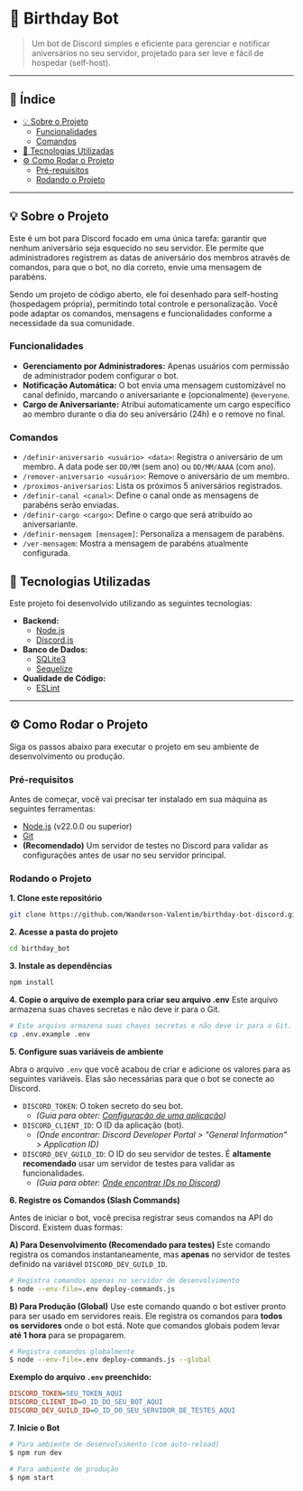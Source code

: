 # 🎂 Birthday Bot

> Um bot de Discord simples e eficiente para gerenciar e notificar aniversários no seu servidor, projetado para ser leve e fácil de hospedar (self-host).

-----

## 📖 Índice

  * [💡 Sobre o Projeto](#-sobre-o-projeto)
    * [Funcionalidades]()
    * [Comandos]()
  * [🚀 Tecnologias Utilizadas](#-tecnologias-utilizadas)
  * [⚙️ Como Rodar o Projeto](#%EF%B8%8F-como-rodar-o-projeto)
    * [Pré-requisitos]()
    * [Rodando o Projeto]()
  <!-- * [📝 Licença](#-licença) -->

-----

## 💡 Sobre o Projeto

Este é um bot para Discord focado em uma única tarefa: garantir que nenhum aniversário seja esquecido no seu servidor. Ele permite que administradores registrem as datas de aniversário dos membros através de comandos, para que o bot, no dia correto, envie uma mensagem de parabéns.

Sendo um projeto de código aberto, ele foi desenhado para self-hosting (hospedagem própria), permitindo total controle e personalização. Você pode adaptar os comandos, mensagens e funcionalidades conforme a necessidade da sua comunidade.

### Funcionalidades

* **Gerenciamento por Administradores:** Apenas usuários com permissão de administrador podem configurar o bot.
* **Notificação Automática:** O bot envia uma mensagem customizável no canal definido, marcando o aniversariante e (opcionalmente) `@everyone`.
* **Cargo de Aniversariante:** Atribui automaticamente um cargo específico ao membro durante o dia do seu aniversário (24h) e o remove no final.

### Comandos

* `/definir-aniversario <usuário> <data>`: Registra o aniversário de um membro. A data pode ser `DD/MM` (sem ano) ou `DD/MM/AAAA` (com ano).
* `/remover-aniversario <usuário>`: Remove o aniversário de um membro.
* `/proximos-aniversarios`: Lista os próximos 5 aniversários registrados.
* `/definir-canal <canal>`: Define o canal onde as mensagens de parabéns serão enviadas.
* `/definir-cargo <cargo>`: Define o cargo que será atribuído ao aniversariante.
* `/definir-mensagem [mensagem]`: Personaliza a mensagem de parabéns.
* `/ver-mensagem`: Mostra a mensagem de parabéns atualmente configurada.

## 🚀 Tecnologias Utilizadas

Este projeto foi desenvolvido utilizando as seguintes tecnologias:

  * **Backend:**
      * [Node.js](https://nodejs.org/en)
      * [Discord.js](https://discord.js.org/)
  * **Banco de Dados:**
      * [SQLite3](https://www.sqlite.org/index.html)
      * [Sequelize](https://sequelize.org/)
  * **Qualidade de Código:**
      * [ESLint](https://eslint.org/)

-----

## ⚙️ Como Rodar o Projeto

Siga os passos abaixo para executar o projeto em seu ambiente de desenvolvimento ou produção.

### **Pré-requisitos**

Antes de começar, você vai precisar ter instalado em sua máquina as seguintes ferramentas:

  * [Node.js](https://nodejs.org/en) (v22.0.0 ou superior)
  * [Git](https://git-scm.com)
  * **(Recomendado)** Um servidor de testes no Discord para validar as configurações antes de usar no seu servidor principal.

### **Rodando o Projeto**

**1. Clone este repositório**
```bash
git clone https://github.com/Wanderson-Valentim/birthday-bot-discord.git
```

**2. Acesse a pasta do projeto**
```bash
cd birthday_bot
```

**3. Instale as dependências**
```bash
npm install
```

**4. Copie o arquivo de exemplo para criar seu arquivo .env**
Este arquivo armazena suas chaves secretas e não deve ir para o Git.
```bash
# Este arquivo armazena suas chaves secretas e não deve ir para o Git.
cp .env.example .env
```

**5. Configure suas variáveis de ambiente**

Abra o arquivo `.env` que você acabou de criar e adicione os valores para as seguintes variáveis. Elas são necessárias para que o bot se conecte ao Discord.

  * `DISCORD_TOKEN`: O token secreto do seu bot.
      * *(Guia para obter: [Configuração de uma aplicação](https://discordjs.guide/legacy/preparations/app-setup))*
  * `DISCORD_CLIENT_ID`: O ID da aplicação (bot).
      * *(Onde encontrar: Discord Developer Portal \> "General Information" \> Application ID)*
  * `DISCORD_DEV_GUILD_ID`: O ID do seu servidor de testes. É **altamente recomendado** usar um servidor de testes para validar as funcionalidades.
      * *(Guia para obter: [Onde encontrar IDs no Discord](https://support.discord.com/hc/pt-br/articles/206346498-Onde-posso-encontrar-minhas-IDs-de-usu%C3%A1rio-servidor-e-mensagem))*

**6. Registre os Comandos (Slash Commands)**

Antes de iniciar o bot, você precisa registrar seus comandos na API do Discord. Existem duas formas:

**A) Para Desenvolvimento (Recomendado para testes)**
Este comando registra os comandos instantaneamente, mas **apenas** no servidor de testes definido na variável `DISCORD_DEV_GUILD_ID`.

```bash
# Registra comandos apenas no servidor de desenvolvimento
$ node --env-file=.env deploy-commands.js
```

**B) Para Produção (Global)**
Use este comando quando o bot estiver pronto para ser usado em servidores reais. Ele registra os comandos para **todos os servidores** onde o bot está. Note que comandos globais podem levar **até 1 hora** para se propagarem.

```bash
# Registra comandos globalmente
$ node --env-file=.env deploy-commands.js --global
```

**Exemplo do arquivo `.env` preenchido:**

```ini
DISCORD_TOKEN=SEU_TOKEN_AQUI
DISCORD_CLIENT_ID=O_ID_DO_SEU_BOT_AQUI
DISCORD_DEV_GUILD_ID=O_ID_DO_SEU_SERVIDOR_DE_TESTES_AQUI
```

**7. Inicie o Bot**

```bash
# Para ambiente de desenvolvimento (com auto-reload)
$ npm run dev

# Para ambiente de produção
$ npm start
```